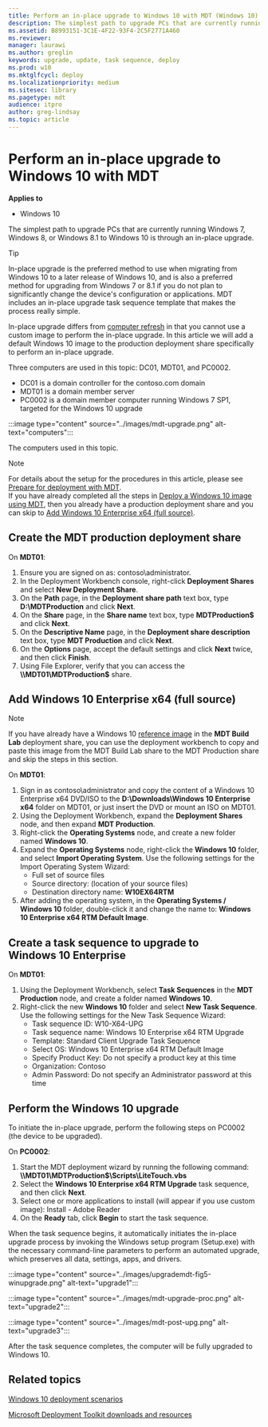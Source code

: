 ```yaml
---
title: Perform an in-place upgrade to Windows 10 with MDT (Windows 10)
description: The simplest path to upgrade PCs that are currently running Windows 7, Windows 8, or Windows 8.1 to Windows 10 is through an in-place upgrade.
ms.assetid: B8993151-3C1E-4F22-93F4-2C5F2771A460
ms.reviewer: 
manager: laurawi
ms.author: greglin
keywords: upgrade, update, task sequence, deploy
ms.prod: w10
ms.mktglfcycl: deploy
ms.localizationpriority: medium
ms.sitesec: library
ms.pagetype: mdt
audience: itpro
author: greg-lindsay
ms.topic: article
---
```


# Perform an in-place upgrade to Windows 10 with MDT

**Applies to**
- Windows 10

The simplest path to upgrade PCs that are currently running Windows 7, Windows 8, or Windows 8.1 to Windows 10 is through an in-place upgrade.

> [!TIP]
> In-place upgrade is the preferred method to use when migrating from Windows 10 to a later release of Windows 10, and is also a preferred method for upgrading from Windows 7 or 8.1 if you do not plan to significantly change the device's configuration or applications. MDT includes an in-place upgrade task sequence template that makes the process really simple.

In-place upgrade differs from [computer refresh](refresh-a-windows-7-computer-with-windows-10.md) in that you cannot use a custom image to perform the in-place upgrade. In this article we will add a default Windows 10 image to the production deployment share specifically to perform an in-place upgrade.

Three computers are used in this topic: DC01, MDT01, and PC0002.

- DC01 is a domain controller for the contoso.com domain
- MDT01 is a domain member server
- PC0002 is a domain member computer running Windows 7 SP1, targeted for the Windows 10 upgrade

:::image type="content" source="../images/mdt-upgrade.png" alt-text="computers":::

 The computers used in this topic.

> [!NOTE]
> For details about the setup for the procedures in this article, please see [Prepare for deployment with MDT](prepare-for-windows-deployment-with-mdt.md).\
> If you have already completed all the steps in [Deploy a Windows 10 image using MDT](deploy-a-windows-10-image-using-mdt.md), then you already have a production deployment share and you can skip to [Add Windows 10 Enterprise x64 (full source)](#add-windows-10-enterprise-x64-full-source).

## Create the MDT production deployment share

On **MDT01**:

1. Ensure you are signed on as: contoso\administrator.
1. In the Deployment Workbench console, right-click **Deployment Shares** and select **New Deployment Share**.
1. On the **Path** page, in the **Deployment share path** text box, type **D:\\MDTProduction** and click **Next**.
1. On the **Share** page, in the **Share name** text box, type **MDTProduction$** and click **Next**.
1. On the **Descriptive Name** page, in the **Deployment share description** text box, type **MDT Production** and click **Next**.
1. On the **Options** page, accept the default settings and click **Next** twice, and then click **Finish**.
1. Using File Explorer, verify that you can access the **\\\\MDT01\\MDTProduction$** share.

## Add Windows 10 Enterprise x64 (full source)

> [!NOTE]
> If you have already have a Windows 10 [reference image](create-a-windows-10-reference-image.md) in the **MDT Build Lab** deployment share, you can use the deployment workbench to copy and paste this image from the MDT Build Lab share to the MDT Production share and skip the steps in this section.

On **MDT01**:

1. Sign in as contoso\\administrator and copy the content of a Windows 10 Enterprise x64 DVD/ISO to the **D:\\Downloads\\Windows 10 Enterprise x64** folder on MDT01, or just insert the DVD or mount an ISO on MDT01.
1. Using the Deployment Workbench, expand the **Deployment Shares** node, and then expand **MDT Production**.
1. Right-click the **Operating Systems** node, and create a new folder named **Windows 10**.
1. Expand the **Operating Systems** node, right-click the **Windows 10** folder, and select **Import Operating System**. Use the following settings for the Import Operating System Wizard:
    - Full set of source files
    - Source directory: (location of your source files)
    - Destination directory name: **W10EX64RTM**
1. After adding the operating system, in the **Operating Systems / Windows 10** folder, double-click it and change the name to: **Windows 10 Enterprise x64 RTM Default Image**.

## Create a task sequence to upgrade to Windows 10 Enterprise

On **MDT01**:

1. Using the Deployment Workbench, select **Task Sequences** in the **MDT Production** node, and create a folder named **Windows 10**.
1. Right-click the new **Windows 10** folder and select **New Task Sequence**. Use the following settings for the New Task Sequence Wizard:
    - Task sequence ID: W10-X64-UPG
    - Task sequence name: Windows 10 Enterprise x64 RTM Upgrade
    - Template: Standard Client Upgrade Task Sequence
    - Select OS: Windows 10 Enterprise x64 RTM Default Image
    - Specify Product Key: Do not specify a product key at this time
    - Organization: Contoso
    - Admin Password: Do not specify an Administrator password at this time

## Perform the Windows 10 upgrade

To initiate the in-place upgrade, perform the following steps on PC0002 (the device to be upgraded).

On **PC0002**:

1. Start the MDT deployment wizard by running the following command: **\\\\MDT01\\MDTProduction$\\Scripts\\LiteTouch.vbs**
1. Select the **Windows 10 Enterprise x64 RTM Upgrade** task sequence, and then click **Next**.
1. Select one or more applications to install (will appear if you use custom image): Install - Adobe Reader
1. On the **Ready** tab, click **Begin** to start the task sequence.

When the task sequence begins, it automatically initiates the in-place upgrade process by invoking the Windows setup program (Setup.exe) with the necessary command-line parameters to perform an automated upgrade, which preserves all data, settings, apps, and drivers.

:::image type="content" source="../images/upgrademdt-fig5-winupgrade.png" alt-text="upgrade1":::

:::image type="content" source="../images/mdt-upgrade-proc.png" alt-text="upgrade2":::

:::image type="content" source="../images/mdt-post-upg.png" alt-text="upgrade3":::

After the task sequence completes, the computer will be fully upgraded to Windows 10.

## Related topics

[Windows 10 deployment scenarios](../windows-10-deployment-scenarios.md)

[Microsoft Deployment Toolkit downloads and resources](https://go.microsoft.com/fwlink/p/?LinkId=618117)
